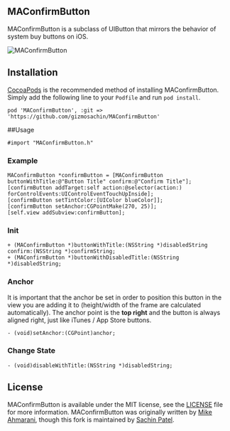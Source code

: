 ## MAConfirmButton

MAConfirmButton is a subclass of UIButton that mirrors the behavior of system buy buttons on iOS.

![MAConfirmButton](https://raw.github.com/gizmosachin/MAConfirmButton/master/MAConfirmButton.png)

## Installation

[CocoaPods](http://cocoapods.org) is the recommended method of installing MAConfirmButton. Simply add the following line to your `Podfile` and run `pod install`.

    pod 'MAConfirmButton', :git => 'https://github.com/gizmosachin/MAConfirmButton'

##Usage

    #import "MAConfirmButton.h"

### Example

	MAConfirmButton *confirmButton = [MAConfirmButton buttonWithTitle:@"Button Title" confirm:@"Confirm Title"];
	[confirmButton addTarget:self action:@selector(action:) forControlEvents:UIControlEventTouchUpInside];	
	[confirmButton setTintColor:[UIColor blueColor]];
	[confirmButton setAnchor:CGPointMake(270, 25)];	
	[self.view addSubview:confirmButton];

### Init

	+ (MAConfirmButton *)buttonWithTitle:(NSString *)disabledString confirm:(NSString *)confirmString;
	+ (MAConfirmButton *)buttonWithDisabledTitle:(NSString *)disabledString;

### Anchor

It is important that the anchor be set in order to position this button in the view you are adding it to (height/width of the frame are calculated automatically). The anchor point is the **top right** and the button is always aligned right, just like iTunes / App Store buttons.

	- (void)setAnchor:(CGPoint)anchor;

### Change State

	- (void)disableWithTitle:(NSString *)disabledString;

## License

MAConfirmButton is available under the MIT license, see the [LICENSE](https://github.com/gizmosachin/MAConfirmButton/blob/master/LICENSE) file for more information. MAConfirmButton was originally written by [Mike Ahmarani](https://github.com/mikeahmarani), though this fork is maintained by [Sachin Patel](https://github.com/gizmosachin).